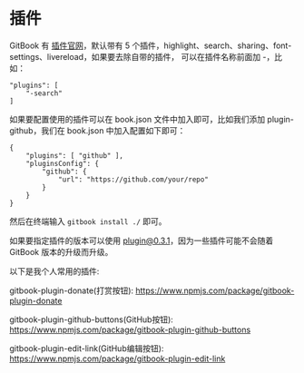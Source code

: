 # 插件

GitBook 有 [插件官网](https://www.npmjs.com/package/gitbook-plugin)，默认带有 5 个插件，highlight、search、sharing、font-settings、livereload，如果要去除自带的插件， 可以在插件名称前面加 -，比如：

```
"plugins": [
    "-search"
]
```

如果要配置使用的插件可以在 book.json 文件中加入即可，比如我们添加 plugin-github，我们在 book.json 中加入配置如下即可：

```
{
    "plugins": [ "github" ],
    "pluginsConfig": {
        "github": {
            "url": "https://github.com/your/repo"
        }
    }
}
```

然后在终端输入 `gitbook install ./` 即可。

如果要指定插件的版本可以使用 plugin@0.3.1，因为一些插件可能不会随着 GitBook 版本的升级而升级。

以下是我个人常用的插件:

gitbook-plugin-donate(打赏按钮): https://www.npmjs.com/package/gitbook-plugin-donate

gitbook-plugin-github-buttons(GitHub按钮): https://www.npmjs.com/package/gitbook-plugin-github-buttons

gitbook-plugin-edit-link(GitHub编辑按钮): https://www.npmjs.com/package/gitbook-plugin-edit-link


